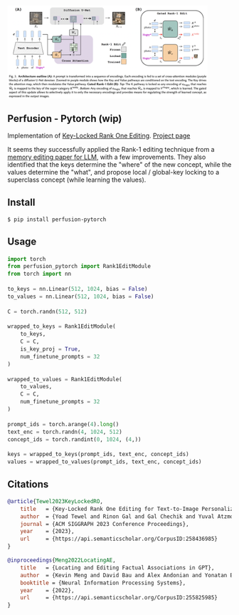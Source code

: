<img src="./key-locked-rank-1-editing.png" width="450px"></img>

## Perfusion - Pytorch (wip)

Implementation of <a href="https://arxiv.org/abs/2305.01644">Key-Locked Rank One Editing</a>. <a href="https://research.nvidia.com/labs/par/Perfusion/">Project page</a>

It seems they successfully applied the Rank-1 editing technique from a <a href="https://arxiv.org/abs/2202.05262">memory editing paper for LLM</a>, with a few improvements. They also identified that the keys determine the "where" of the new concept, while the values determine the "what", and propose local / global-key locking to a superclass concept (while learning the values).

## Install

```bash
$ pip install perfusion-pytorch
```

## Usage

```python
import torch
from perfusion_pytorch import Rank1EditModule
from torch import nn

to_keys = nn.Linear(512, 1024, bias = False)
to_values = nn.Linear(512, 1024, bias = False)

C = torch.randn(512, 512)

wrapped_to_keys = Rank1EditModule(
    to_keys,
    C = C,
    is_key_proj = True,
    num_finetune_prompts = 32
)

wrapped_to_values = Rank1EditModule(
    to_values,
    C = C,
    num_finetune_prompts = 32
)

prompt_ids = torch.arange(4).long()
text_enc = torch.randn(4, 1024, 512)
concept_ids = torch.randint(0, 1024, (4,))

keys = wrapped_to_keys(prompt_ids, text_enc, concept_ids)
values = wrapped_to_values(prompt_ids, text_enc, concept_ids)
```

## Citations

```bibtex
@article{Tewel2023KeyLockedRO,
    title   = {Key-Locked Rank One Editing for Text-to-Image Personalization},
    author  = {Yoad Tewel and Rinon Gal and Gal Chechik and Yuval Atzmon},
    journal = {ACM SIGGRAPH 2023 Conference Proceedings},
    year    = {2023},
    url     = {https://api.semanticscholar.org/CorpusID:258436985}
}
```

```bibtex
@inproceedings{Meng2022LocatingAE,
    title   = {Locating and Editing Factual Associations in GPT},
    author  = {Kevin Meng and David Bau and Alex Andonian and Yonatan Belinkov},
    booktitle = {Neural Information Processing Systems},
    year    = {2022},
    url     = {https://api.semanticscholar.org/CorpusID:255825985}
}
```

